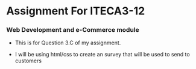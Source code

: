 # Assignment For ITECA3-12

### Web Development and e-Commerce module

* This is for Question 3.C of my assignment.

* I will be using html/css to create an survey that will be used to send to customers